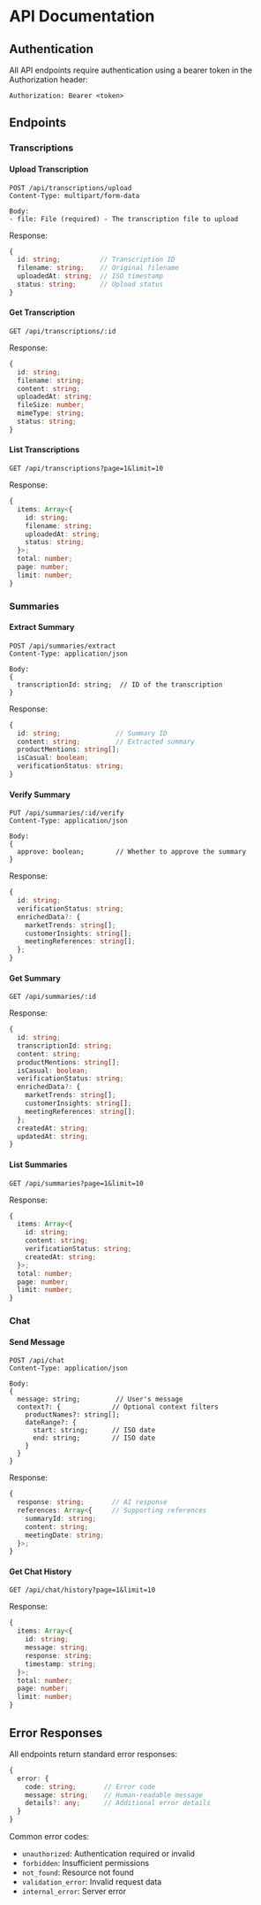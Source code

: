 # API Documentation

## Authentication
All API endpoints require authentication using a bearer token in the Authorization header:
```
Authorization: Bearer <token>
```

## Endpoints

### Transcriptions

#### Upload Transcription
```http
POST /api/transcriptions/upload
Content-Type: multipart/form-data

Body:
- file: File (required) - The transcription file to upload
```

Response:
```typescript
{
  id: string;          // Transcription ID
  filename: string;    // Original filename
  uploadedAt: string;  // ISO timestamp
  status: string;      // Upload status
}
```

#### Get Transcription
```http
GET /api/transcriptions/:id
```

Response:
```typescript
{
  id: string;
  filename: string;
  content: string;
  uploadedAt: string;
  fileSize: number;
  mimeType: string;
  status: string;
}
```

#### List Transcriptions
```http
GET /api/transcriptions?page=1&limit=10
```

Response:
```typescript
{
  items: Array<{
    id: string;
    filename: string;
    uploadedAt: string;
    status: string;
  }>;
  total: number;
  page: number;
  limit: number;
}
```

### Summaries

#### Extract Summary
```http
POST /api/summaries/extract
Content-Type: application/json

Body:
{
  transcriptionId: string;  // ID of the transcription
}
```

Response:
```typescript
{
  id: string;              // Summary ID
  content: string;         // Extracted summary
  productMentions: string[];
  isCasual: boolean;
  verificationStatus: string;
}
```

#### Verify Summary
```http
PUT /api/summaries/:id/verify
Content-Type: application/json

Body:
{
  approve: boolean;        // Whether to approve the summary
}
```

Response:
```typescript
{
  id: string;
  verificationStatus: string;
  enrichedData?: {
    marketTrends: string[];
    customerInsights: string[];
    meetingReferences: string[];
  };
}
```

#### Get Summary
```http
GET /api/summaries/:id
```

Response:
```typescript
{
  id: string;
  transcriptionId: string;
  content: string;
  productMentions: string[];
  isCasual: boolean;
  verificationStatus: string;
  enrichedData?: {
    marketTrends: string[];
    customerInsights: string[];
    meetingReferences: string[];
  };
  createdAt: string;
  updatedAt: string;
}
```

#### List Summaries
```http
GET /api/summaries?page=1&limit=10
```

Response:
```typescript
{
  items: Array<{
    id: string;
    content: string;
    verificationStatus: string;
    createdAt: string;
  }>;
  total: number;
  page: number;
  limit: number;
}
```

### Chat

#### Send Message
```http
POST /api/chat
Content-Type: application/json

Body:
{
  message: string;         // User's message
  context?: {             // Optional context filters
    productNames?: string[];
    dateRange?: {
      start: string;      // ISO date
      end: string;        // ISO date
    }
  }
}
```

Response:
```typescript
{
  response: string;       // AI response
  references: Array<{     // Supporting references
    summaryId: string;
    content: string;
    meetingDate: string;
  }>;
}
```

#### Get Chat History
```http
GET /api/chat/history?page=1&limit=10
```

Response:
```typescript
{
  items: Array<{
    id: string;
    message: string;
    response: string;
    timestamp: string;
  }>;
  total: number;
  page: number;
  limit: number;
}
```

## Error Responses
All endpoints return standard error responses:

```typescript
{
  error: {
    code: string;       // Error code
    message: string;    // Human-readable message
    details?: any;      // Additional error details
  }
}
```

Common error codes:
- `unauthorized`: Authentication required or invalid
- `forbidden`: Insufficient permissions
- `not_found`: Resource not found
- `validation_error`: Invalid request data
- `internal_error`: Server error 